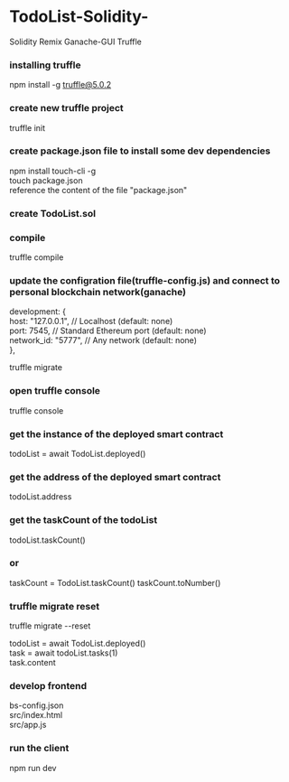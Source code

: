 # TodoList-Solidity-
Solidity Remix Ganache-GUI Truffle


### installing truffle <br>
npm install -g truffle@5.0.2

### create new truffle project <br>
truffle init

### create package.json file to install some dev dependencies <br>
npm install touch-cli -g <br>
touch package.json <br>
reference the content of the file "package.json"

### create TodoList.sol

### compile
truffle compile

### update the configration file(truffle-config.js) and connect to personal blockchain network(ganache)

 development: { <br>
     host: "127.0.0.1",     // Localhost (default: none) <br>
     port: 7545,            // Standard Ethereum port (default: none) <br>
     network_id: "5777",       // Any network (default: none) <br>
    }, <br>

 truffle migrate

 ### open truffle console

 truffle console

 ### get the instance of the deployed smart contract
 todoList = await TodoList.deployed()

 ### get the address of the deployed smart contract
 todoList.address

 ### get the taskCount of the todoList
 todoList.taskCount()

 ### or 
 taskCount = TodoList.taskCount()
 taskCount.toNumber()

 ### truffle migrate reset 
 truffle migrate --reset <br>

 todoList = await TodoList.deployed() <br>
 task = await todoList.tasks(1)  <br>
 task.content   <br>

 ### develop frontend

bs-config.json  <br> 
src/index.html  <br>
src/app.js      <br>

### run the client
npm run dev

